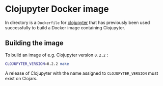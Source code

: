 # Clojupyter Docker image

In directory is a `Dockerfile` for [clojupyter](https://github.com/clojupyter/clojupyter) that has
previously been used successfully to build a Docker image containing Clojupyter.

## Building the image

To build an image of e.g. Clojupyter version `0.2.2` :

```sh
CLOJUPYTER_VERSION=0.2.2 make
```

A release of Clojupyter with the name assigned to `CLOJUPYTER_VERSION` must exist on Clojars.
